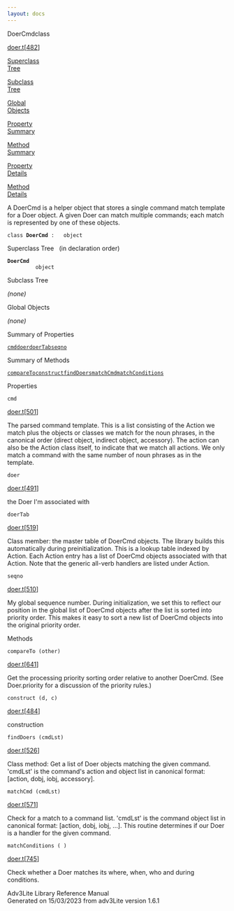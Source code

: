 ```yaml
---
layout: docs
---
```

<span class="title">DoerCmd</span><span class="type">class</span>

[doer.t](../file/doer.t.html)\[[482](../source/doer.t.html#482)\]

[Superclass  
Tree](#_SuperClassTree_)

[Subclass  
Tree](#_SubClassTree_)

[Global  
Objects](#_ObjectSummary_)

[Property  
Summary](#_PropSummary_)

[Method  
Summary](#_MethodSummary_)

[Property  
Details](#_Properties_)

[Method  
Details](#_Methods_)



A DoerCmd is a helper object that stores a single command match template
for a Doer object. A given Doer can match multiple commands; each match
is represented by one of these objects.

`class `**`DoerCmd`**` :   object`



<span id="_SuperClassTree_"></span>



<span class="hdln">Superclass Tree</span>   (in declaration order)



**`DoerCmd`**  
`         object`  
<span id="_SubClassTree_"></span>



<span class="hdln">Subclass Tree</span>  



*(none)* <span id="_ObjectSummary_"></span>



<span class="hdln">Global Objects</span>  



*(none)* <span id="_PropSummary_"></span>



<span class="hdln">Summary of Properties</span>  



[`cmd`](#cmd)[`doer`](#doer)[`doerTab`](#doerTab)[`seqno`](#seqno)

<span id="_MethodSummary_"></span>



<span class="hdln">Summary of Methods</span>  



[`compareTo`](#compareTo)[`construct`](#construct)[`findDoers`](#findDoers)[`matchCmd`](#matchCmd)[`matchConditions`](#matchConditions)

<span id="_Properties_"></span>



<span class="hdln">Properties</span>  



<span id="cmd"></span>

`cmd`

[doer.t](../file/doer.t.html)\[[501](../source/doer.t.html#501)\]



The parsed command template. This is a list consisting of the Action we
match plus the objects or classes we match for the noun phrases, in the
canonical order (direct object, indirect object, accessory). The action
can also be the Action class itself, to indicate that we match all
actions. We only match a command with the same number of noun phrases as
in the template.



<span id="doer"></span>

`doer`

[doer.t](../file/doer.t.html)\[[491](../source/doer.t.html#491)\]



the Doer I'm associated with



<span id="doerTab"></span>

`doerTab`

[doer.t](../file/doer.t.html)\[[519](../source/doer.t.html#519)\]



Class member: the master table of DoerCmd objects. The library builds
this automatically during preinitialization. This is a lookup table
indexed by Action. Each Action entry has a list of DoerCmd objects
associated with that Action. Note that the generic all-verb handlers are
listed under Action.



<span id="seqno"></span>

`seqno`

[doer.t](../file/doer.t.html)\[[510](../source/doer.t.html#510)\]



My global sequence number. During initialization, we set this to reflect
our position in the global list of DoerCmd objects after the list is
sorted into priority order. This makes it easy to sort a new list of
DoerCmd objects into the original priority order.



<span id="_Methods_"></span>



<span class="hdln">Methods</span>  



<span id="compareTo"></span>

`compareTo (other)`

[doer.t](../file/doer.t.html)\[[641](../source/doer.t.html#641)\]



Get the processing priority sorting order relative to another DoerCmd.
(See Doer.priority for a discussion of the priority rules.)



<span id="construct"></span>

`construct (d, c)`

[doer.t](../file/doer.t.html)\[[484](../source/doer.t.html#484)\]



construction



<span id="findDoers"></span>

`findDoers (cmdLst)`

[doer.t](../file/doer.t.html)\[[526](../source/doer.t.html#526)\]



Class method: Get a list of Doer objects matching the given command.
'cmdLst' is the command's action and object list in canonical format:
\[action, dobj, iobj, accessory\].



<span id="matchCmd"></span>

`matchCmd (cmdLst)`

[doer.t](../file/doer.t.html)\[[571](../source/doer.t.html#571)\]



Check for a match to a command list. 'cmdLst' is the command object list
in canonical format: \[action, dobj, iobj, ...\]. This routine
determines if our Doer is a handler for the given command.



<span id="matchConditions"></span>

`matchConditions ( )`

[doer.t](../file/doer.t.html)\[[745](../source/doer.t.html#745)\]



Check whether a Doer matches its where, when, who and during conditions.





Adv3Lite Library Reference Manual  
Generated on 15/03/2023 from adv3Lite version 1.6.1


